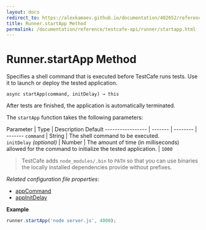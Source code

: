 ```yaml
---
layout: docs
redirect_to: https://alexkamaev.github.io/documentation/402652/reference/testcafe-api/runner/startapp
title: Runner.startApp Method
permalink: /documentation/reference/testcafe-api/runner/startapp.html
---
```

# Runner.startApp Method

Specifies a shell command that is executed before TestCafe runs tests. Use it to launch or deploy the tested application.

```text
async startApp(command, initDelay) → this
```

After tests are finished, the application is automatically terminated.

The `startApp` function takes the following parameters:

Parameter         | Type    | Description   Default
----------------- | ------- | -------- | -------
`command`                     | String | The shell command to be executed.
`initDelay`&#160;*(optional)* | Number | The amount of time (in milliseconds) allowed for the command to initialize the tested application. | `1000`

> TestCafe adds `node_modules/.bin` to `PATH` so that you can use binaries the locally installed dependencies provide without prefixes.

*Related configuration file properties*:

* [appCommand](../../configuration-file.md#appcommand)
* [appInitDelay](../../configuration-file.md#appinitdelay)

**Example**

```js
runner.startApp('node server.js', 4000);
```
